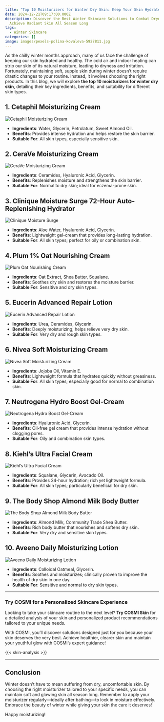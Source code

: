 ```yaml
---
title: "Top 10 Moisturizers for Winter Dry Skin: Keep Your Skin Hydrated and Healthy"
date: 2024-12-21T09:17:00.000Z
description: Discover the Best Winter Skincare Solutions to Combat Dryness and
  Achieve Radiant Skin All Season Long
tags:
  - Winter Skincare
categories: []
image: images/pexels-polina-kovaleva-5927811.jpg
---
```

As the chilly winter months approach, many of us face the challenge of keeping our skin hydrated and healthy. The cold air and indoor heating can strip our skin of its natural moisture, leading to dryness and irritation. Fortunately, maintaining soft, supple skin during winter doesn’t require drastic changes to your routine. Instead, it involves choosing the right products. In this blog, we will explore **the top 10 moisturizers for winter dry skin**, detailing their key ingredients, benefits, and suitability for different skin types.

## 1. Cetaphil Moisturizing Cream
![Cetaphil Moisturizing Cream](https://res.cloudinary.com/debw7vpqa/image/upload/v1734775524/Screenshot_2024-12-21_153441_vfj2rg.png)
- **Ingredients**: Water, Glycerin, Petrolatum, Sweet Almond Oil.
- **Benefits**: Provides intense hydration and helps restore the skin barrier.
- **Suitable For**: All skin types, especially sensitive skin.

## 2. CeraVe Moisturizing Cream
![CeraVe Moisturizing Cream](https://res.cloudinary.com/debw7vpqa/image/upload/v1734775678/Screenshot_2024-12-21_153741_kbugod.png)
- **Ingredients**: Ceramides, Hyaluronic Acid, Glycerin.
- **Benefits**: Replenishes moisture and strengthens the skin barrier.
- **Suitable For**: Normal to dry skin; ideal for eczema-prone skin.

## 3. Clinique Moisture Surge 72-Hour Auto-Replenishing Hydrator
![Clinique Moisture Surge](https://blogger.googleusercontent.com/img/b/R29vZ2xl/AVvXsEggt0yoh1qGd-kWg7WD3p1cbgp6Fy8I7qPGNLOdzLKKLhWSemmbOLu18W1MbKV3mAEPF2dHij6WiN9LOu7JuG2DqM-8lPEwywEt6sqz6GPrwMoUjZS3DJDNw5U4Y9HauhiKfbP-46LFvj4/s1600/20180422_132345.jpg)
- **Ingredients**: Aloe Water, Hyaluronic Acid, Glycerin.
- **Benefits**: Lightweight gel-cream that provides long-lasting hydration.
- **Suitable For**: All skin types; perfect for oily or combination skin.

## 4. Plum 1% Oat Nourishing Cream
![Plum Oat Nourishing Cream](https://cdn.shopify.com/s/files/1/0390/2985/files/Oat_Allantoin_Nourishing_Cream_Internal_Blog_732X485_73ebd274-327b-4c6d-9c9e-79dc74901c73_480x480.webp?v=1698322545)
- **Ingredients**: Oat Extract, Shea Butter, Squalane.
- **Benefits**: Soothes dry skin and restores the moisture barrier.
- **Suitable For**: Sensitive and dry skin types.

## 5. Eucerin Advanced Repair Lotion
![Eucerin Advanced Repair Lotion](https://res.cloudinary.com/debw7vpqa/image/upload/v1734775787/Screenshot_2024-12-21_153934_wndrrm.png)
- **Ingredients**: Urea, Ceramides, Glycerin.
- **Benefits**: Deeply moisturizing; helps relieve very dry skin.
- **Suitable For**: Very dry and rough skin types.

## 6. Nivea Soft Moisturizing Cream
![Nivea Soft Moisturizing Cream](https://res.cloudinary.com/debw7vpqa/image/upload/v1734775867/Screenshot_2024-12-21_154054_ffayxt.png)
- **Ingredients**: Jojoba Oil, Vitamin E.
- **Benefits**: Lightweight formula that hydrates quickly without greasiness.
- **Suitable For**: All skin types; especially good for normal to combination skin.

## 7. Neutrogena Hydro Boost Gel-Cream
![Neutrogena Hydro Boost Gel-Cream](https://i.dailymail.co.uk/1s/2020/05/05/13/28028900-0-image-a-18_1588683454388.jpg)
- **Ingredients**: Hyaluronic Acid, Glycerin.
- **Benefits**: Oil-free gel cream that provides intense hydration without clogging pores.
- **Suitable For**: Oily and combination skin types.

## 8. Kiehl’s Ultra Facial Cream
![Kiehl’s Ultra Facial Cream](https://res.cloudinary.com/debw7vpqa/image/upload/v1734775942/Screenshot_2024-12-21_154205_fgu8km.png)
- **Ingredients**: Squalane, Glycerin, Avocado Oil.
- **Benefits**: Provides 24-hour hydration; rich yet lightweight formula.
- **Suitable For**: All skin types; particularly beneficial for dry skin.

## 9. The Body Shop Almond Milk Body Butter
![The Body Shop Almond Milk Body Butter](https://m.media-amazon.com/images/I/71HllRnTJHL.jpg)
- **Ingredients**: Almond Milk, Community Trade Shea Butter.
- **Benefits**: Rich body butter that nourishes and softens dry skin.
- **Suitable For**: Very dry and sensitive skin types.

## 10. Aveeno Daily Moisturizing Lotion
![Aveeno Daily Moisturizing Lotion](https://res.cloudinary.com/debw7vpqa/image/upload/v1734776089/Screenshot_2024-12-21_154435_z0wwau.png)
- **Ingredients**: Colloidal Oatmeal, Glycerin.
- **Benefits**: Soothes and moisturizes; clinically proven to improve the health of dry skin in one day.
- **Suitable For**: Sensitive and normal to dry skin types.

---

### Try COSMI for a Personalized Skincare Experience  
Looking to take your skincare routine to the next level? **Try COSMI Skin** for a detailed analysis of your skin and personalized product recommendations tailored to your unique needs.  

With COSMI, you’ll discover solutions designed just for you because your skin deserves the very best. Achieve healthier, clearer skin and maintain your youthful glow with COSMI’s expert guidance!  

{{< skin-analysis >}}

---

## Conclusion

Winter doesn’t have to mean suffering from dry, uncomfortable skin. By choosing the right moisturizer tailored to your specific needs, you can maintain soft and glowing skin all season long. Remember to apply your moisturizer regularly—ideally after bathing—to lock in moisture effectively. Embrace the beauty of winter while giving your skin the care it deserves!

Happy moisturizing!
